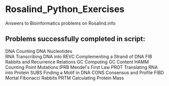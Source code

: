 # Rosalind_Python_Exercises
Answers to Bioinformatics problems on Rosalind.info

## Problems successfully completed in script:
DNA Counting DNA Nucleotides	
RNA	Transcribing DNA into 
REVC	Complementing a Strand of DNA
FIB	Rabbits and Recurrence Relations
GC	Computing GC Content
HAMM	Counting Point Mutations
IPRB	Mendel's First Law
PROT	Translating RNA into Protein
SUBS	Finding a Motif in DNA
CONS	Consensus and Profile
FIBD	Mortal Fibonacci Rabbits
PRTM	Calculating Protein Mass
